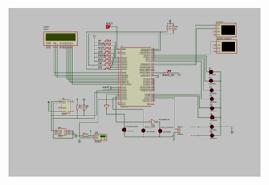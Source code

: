 ![Alt Text](https://github.com/RASM80/SmartRelayController/blob/main/images/proteus_overview.jpg?raw=true)